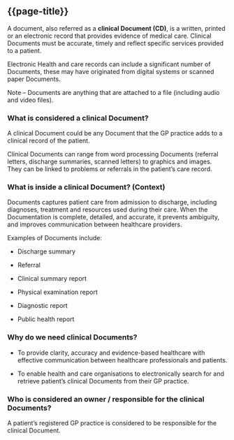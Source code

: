 ## {{page-title}}
A document, also referred as a **clinical Document (CD)**, is a written, printed or an electronic record that provides evidence of medical care. Clinical Documents must be accurate, timely and reflect specific services provided to a patient.  

Electronic Health and care records can include a significant number of Documents, these may have originated from digital systems or scanned paper Documents.  

Note – Documents are anything that are attached to a file (including audio and video files).

### What is considered a clinical Document? 

A clinical Document could be any Document that the GP practice adds to a clinical record of the patient.  

Clinical Documents can range from word processing Documents (referral letters, discharge summaries, scanned letters) to graphics and images. They can be linked to problems or referrals in the patient’s care record. 

### What is inside a clinical Document? (Context) 

Documents captures patient care from admission to discharge, including diagnoses, treatment and resources used during their care. When the Documentation is complete, detailed, and accurate, it prevents ambiguity, and improves communication between healthcare providers. 

Examples of Documents include: 

- Discharge summary 

- Referral 

- Clinical summary report 

- Physical examination report 

- Diagnostic report 

- Public health report 

### Why do we need clinical Documents? 

- To provide clarity, accuracy and evidence-based healthcare with effective communication between healthcare professionals and patients. 

- To enable health and care organisations to electronically search for and retrieve patient’s clinical Documents from their GP practice. 

### Who is considered an owner / responsible for the clinical Documents? 

A patient’s registered GP practice is considered to be responsible for the clinical Document. 